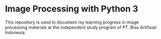 # Image Processing with Python 3
This repository is used to document my learning progress in image processing materials at the independent study program of PT. Bisa Artifisial Indonesia.
